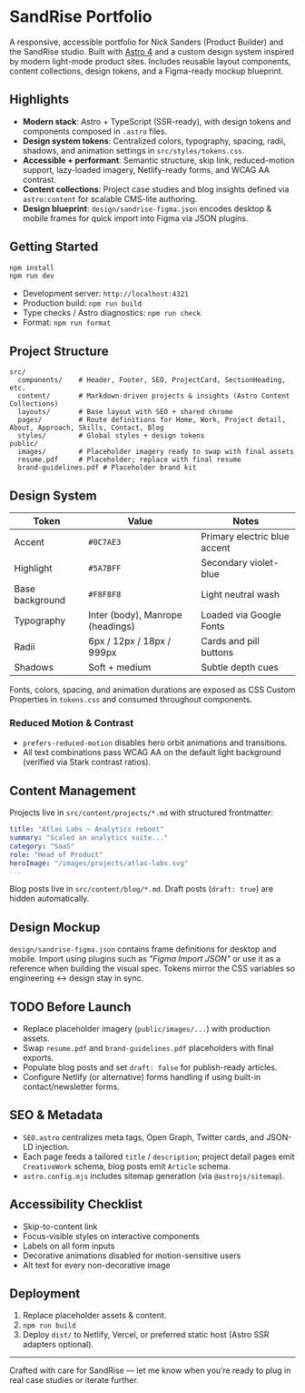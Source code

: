 # SandRise Portfolio

A responsive, accessible portfolio for Nick Sanders (Product Builder) and the SandRise studio. Built with [Astro 4](https://astro.build) and a custom design system inspired by modern light-mode product sites. Includes reusable layout components, content collections, design tokens, and a Figma-ready mockup blueprint.

## Highlights

- **Modern stack**: Astro + TypeScript (SSR-ready), with design tokens and components composed in `.astro` files.
- **Design system tokens**: Centralized colors, typography, spacing, radii, shadows, and animation settings in `src/styles/tokens.css`.
- **Accessible + performant**: Semantic structure, skip link, reduced-motion support, lazy-loaded imagery, Netlify-ready forms, and WCAG AA contrast.
- **Content collections**: Project case studies and blog insights defined via `astro:content` for scalable CMS-lite authoring.
- **Design blueprint**: `design/sandrise-figma.json` encodes desktop & mobile frames for quick import into Figma via JSON plugins.

## Getting Started

```bash
npm install
npm run dev
```

- Development server: `http://localhost:4321`
- Production build: `npm run build`
- Type checks / Astro diagnostics: `npm run check`
- Format: `npm run format`

## Project Structure

```
src/
  components/    # Header, Footer, SEO, ProjectCard, SectionHeading, etc.
  content/       # Markdown-driven projects & insights (Astro Content Collections)
  layouts/       # Base layout with SEO + shared chrome
  pages/         # Route definitions for Home, Work, Project detail, About, Approach, Skills, Contact, Blog
  styles/        # Global styles + design tokens
public/
  images/        # Placeholder imagery ready to swap with final assets
  resume.pdf     # Placeholder; replace with final resume
  brand-guidelines.pdf # Placeholder brand kit
```

## Design System

| Token | Value | Notes |
| --- | --- | --- |
| Accent | `#0C7AE3` | Primary electric blue accent |
| Highlight | `#5A7BFF` | Secondary violet-blue |
| Base background | `#F8F8F8` | Light neutral wash |
| Typography | Inter (body), Manrope (headings) | Loaded via Google Fonts |
| Radii | 6px / 12px / 18px / 999px | Cards and pill buttons |
| Shadows | Soft + medium | Subtle depth cues |

Fonts, colors, spacing, and animation durations are exposed as CSS Custom Properties in `tokens.css` and consumed throughout components.

### Reduced Motion & Contrast

- `prefers-reduced-motion` disables hero orbit animations and transitions.
- All text combinations pass WCAG AA on the default light background (verified via Stark contrast ratios).

## Content Management

Projects live in `src/content/projects/*.md` with structured frontmatter:

```yaml
title: "Atlas Labs — Analytics reboot"
summary: "Scaled an analytics suite..."
category: "SaaS"
role: "Head of Product"
heroImage: "/images/projects/atlas-labs.svg"
...
```

Blog posts live in `src/content/blog/*.md`. Draft posts (`draft: true`) are hidden automatically.

## Design Mockup

`design/sandrise-figma.json` contains frame definitions for desktop and mobile. Import using plugins such as _"Figma Import JSON"_ or use it as a reference when building the visual spec. Tokens mirror the CSS variables so engineering <-> design stay in sync.

## TODO Before Launch

- Replace placeholder imagery (`public/images/...`) with production assets.
- Swap `resume.pdf` and `brand-guidelines.pdf` placeholders with final exports.
- Populate blog posts and set `draft: false` for publish-ready articles.
- Configure Netlify (or alternative) forms handling if using built-in contact/newsletter forms.

## SEO & Metadata

- `SEO.astro` centralizes meta tags, Open Graph, Twitter cards, and JSON-LD injection.
- Each page feeds a tailored `title` / `description`; project detail pages emit `CreativeWork` schema, blog posts emit `Article` schema.
- `astro.config.mjs` includes sitemap generation (via `@astrojs/sitemap`).

## Accessibility Checklist

- Skip-to-content link
- Focus-visible styles on interactive components
- Labels on all form inputs
- Decorative animations disabled for motion-sensitive users
- Alt text for every non-decorative image

## Deployment

1. Replace placeholder assets & content.
2. `npm run build`
3. Deploy `dist/` to Netlify, Vercel, or preferred static host (Astro SSR adapters optional).

---

Crafted with care for SandRise — let me know when you’re ready to plug in real case studies or iterate further.
